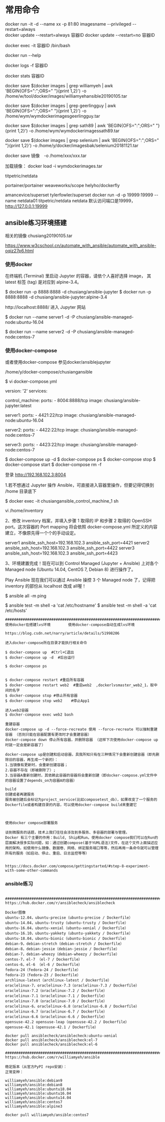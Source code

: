 # 常用命令
docker run -it -d --name xx -p 81:80 imagesname
--privileged
--restart=always  
docker update --restart=always 容器ID
docker update --restart=no 容器ID



docker exec -it 容器ID /bin/bash


docker run --help

docker logs -f 容器ID

docker stats 容器ID


docker save $(docker images | grep williamyeh | awk 'BEGIN{OFS=":";ORS=" "}{print $1,$2}') -o /home/w/tool/docker/images/williamyehansible20190105.tar

docker save $(docker images | grep geerlingguy | awk 'BEGIN{OFS=":";ORS=" "}{print $1,$2}') -o /home/wym/wymdockerimagesgeerlingguy.tar

docker save $(docker images | grep sath89 | awk 'BEGIN{OFS=":";ORS=" "}{print $1,$2}') -o /home/wym/wymdockerimagessath89.tar

docker save $(docker images | grep selenium | awk 'BEGIN{OFS=":";ORS=" "}{print $1,$2}') -o /home/y/docker/imagesbak/selenium20181121.tar

docker save 镜像　-o /home/xxx/xxx.tar

加载镜像：
docker load -i wymdockerimages.tar

titpetric/netdata

portainer/portainer
weaveworks/scope
helyho/dockerfly


amancevice/superset
tylerfowler/superset
docker run -d -p 19999:19999 --name netdata01 titpetric/netdata
netdata 默认访问端口是19999，http://127.0.0.1:19999


## ansible练习环境搭建

相关的镜像 chusiang20190105.tar



https://www.w3cschool.cn/automate_with_ansible/automate_with_ansible-oqiz27p6.html

### 使用docker

在终端机 (Terminal) 里启动 Jupyter 的容器，请依个人喜好选择 image，
其 latest 标签 (tag) 是对应到 alpine-3.4。

$ docker run -p 8888:8888 -d chusiang/ansible-jupyter
$ docker run -p 8888:8888 -d chusiang/ansible-jupyter:alpine-3.4

 http://localhost:8888/ 进入 Jupyter 网站


$ docker run --name server1 -d -P chusiang/ansible-managed-node:ubuntu-16.04

$ docker run --name server2 -d -P chusiang/ansible-managed-node:centos-7

### 使用docker-compose

或者使用docker-compose
参见docker/ansiblejupyter

/home/y/docker-compose/chusiangansible

$ vi docker-compose.yml

version: '2'
services:

  control_machine:
    ports:
      - 8004:8888/tcp
    image: chusiang/ansible-jupyter:latest

  server1:
    ports:
      - 4421:22/tcp
    image: chusiang/ansible-managed-node:ubuntu-16.04

  server2:
    ports:
      - 4422:22/tcp
    image: chusiang/ansible-managed-node:centos-7

  server3:
    ports:
      - 4423:22/tcp
    image: chusiang/ansible-managed-node:centos-7

$ docker-compose up -d
$ docker-compose ps
$ docker-compose stop
$ docker-compose start
$ docker-compose rm -f

登录
http://192.168.102.3:8004





1.若不想通过 Jupyter 操作 Ansible，可直接进入容器里操作，但要记得切换到 /home 目录底下

$ docker exec -it chusiangansible_control_machine_1 sh

vi /home/inventory

2、修改 inventory 档案，并填入步骤 1 取得的 IP 和步骤 2 取得的 OpenSSH port。这次容器的 Port mapping 将会依照 docker-compose.yml 所定义的内容建立，不像原先得一个个的手动设定。

server1  ansible_ssh_host=192.168.102.3  ansible_ssh_port=4421
server2  ansible_ssh_host=192.168.102.3  ansible_ssh_port=4422
server3  ansible_ssh_host=192.168.102.3  ansible_ssh_port=4423

3、环境建置完成！现在可以到 Control Managed (Jupyter + Ansible) 上对各个 Managed node (Ubuntu 14.04, CentOS 7, Debian 8) 进行操作了。

Play Ansible
现在我们可以通过 Ansible 操控 3 个 Managed node 了，记得把 inventory 的部份从 localhost 改成 all喔！




$ ansible all -m ping

$ ansible test -m shell -a 'cat /etc/hostname'
$ ansible test -m shell -a 'cat /etc/hosts'


















```
############################################################################
使用docker在搭建lvs环境        使用docker-compose自动生成lvs环境

https://blog.csdn.net/narry/article/details/51998206

进入docker-compose所在目录才能执行相关命令

$ docker-compose up  #Ctrl+C退出
$ docker-compose up -d  #后台运行

$ docker-compose ps


$ docker-compose restart #重启所有容器
$ docker-compose restart web2  #重启web2  ,dockerlvsmaster_web2_1，取中间的名字
$ docker-compose stop #停止所有容器
$ docker-compose stop web2    #停止App1

进入web2容器
$ docker-compose exec web2 bash

重建容器
docker-compose up -d --force-recreate 使用 --force-recreate 可以强制重建容器 （否则只能在容器配置有更改时才会重建容器）
docker-compose down 停止所有容器，并删除容器 （这样下次使用docker-compose up时就一定会是新容器了）

docker-compose up是创建和启动容器，具我所知只有在三种情况下会重新创建容器（即先删除旧的容器，再生成一个新的）：
1.当镜像有更新时，会重新创建容器；
2.容器不存在（即被删除了）;
3.当容器A重新创建时，其依赖此容器的容器将会重新创建（即docker-compose.yml文件中的容器设置了depends_on为容器A的容器）

build
创建或者再建服务
服务被创建后会标记为project_service(比如composetest_db)，如果改变了一个服务的Dockerfile或者构建目录的内容，可以使用docker-compose build来重建它



使用docker compose部署服务

谈到微服务的话题，技术上我们往往会涉及到多服务、多容器的部署与管理。
Docker 有三个主要的作用：Build, Ship和Run。使用docker compose我们可以在Run的层面解决很多实际问题，如：通过创建compose(基于YUML语法)文件，在这个文件上面描述应用的架构，如使用什么镜像、数据卷、网络、绑定服务端口等等，然后再用一条命令就可以管理所有的服务（如启动、停止、重启、日志监控等等）


https://docs.docker.com/compose/gettingstarted/#step-8-experiment-with-some-other-commands

```

### ansible练习

```

############################################################################
https://hub.docker.com/r/ansiblecheck/ansiblecheck

Docker图像
ubuntu-12.04，ubuntu-precise（ubuntu-precise / Dockerfile）
ubuntu-14.04，ubuntu-trusty（ubuntu-trusty / Dockerfile）
ubuntu-16.04，ubuntu-xenial（ubuntu-xenial / Dockerfile）
ubuntu-16.10，ubuntu-yakkety（ubuntu-yakkety / Dockerfile）
ubuntu-18.04，ubuntu-bionic（ubuntu-bionic / Dockerfile）
debian-9，debian-stretch（debian-stretch / Dockerfile）
debian-8，debian-jessie（debian-jessie / Dockerfile）
debian-7，debian-wheezy（debian-wheezy / Dockerfile）
centos-7，el-7 （el-7 / Dockerfile）
centos-6，el-6 （el-6 / Dockerfile）
fedora-24（fedora-24 / Dockerfile）
fedora-23（fedora-23 / Dockerfile）
archlinux-latest（archlinux-latest / Dockerfile）
oraclelinux-7，oraclelinux-7.3（oraclelinux-7.3 / Dockerfile）
oraclelinux-7.2（oraclelinux-7.2 / Dockerfile）
oraclelinux-7.1（oraclelinux-7.1 / Dockerfile）
oraclelinux-7.0（oraclelinux-7.0 / Dockerfile）
oraclelinux-6，oraclelinux-6.8（oraclelinux-6.8 / Dockerfile）
oraclelinux-6.7（oraclelinux-6.7 / Dockerfile）
oraclelinux-6.6（oraclelinux-6.6 / Dockerfile）
opensuse-42.2 opensuse-leap（opensuse-42.2 / Dockerfile）
opensuse-42.1（opensuse-42.1 / Dockerfile）

docker pull ansiblecheck/ansiblecheck:ubuntu-xenial
docker pull ansiblecheck/ansiblecheck:el-7
docker pull ansiblecheck/ansiblecheck:el-6

############################################################################
https://hub.docker.com/r/williamyeh/ansible

稳定版本（从官方PyPI repo安装）：
正常变种：

williamyeh/ansible:debian9
williamyeh/ansible:debian8
williamyeh/ansible:ubuntu18.04
williamyeh/ansible:ubuntu16.04
williamyeh/ansible:ubuntu14.04
williamyeh/ansible:centos7
williamyeh/ansible:alpine3

docker pull williamyeh/ansible:centos7


```
